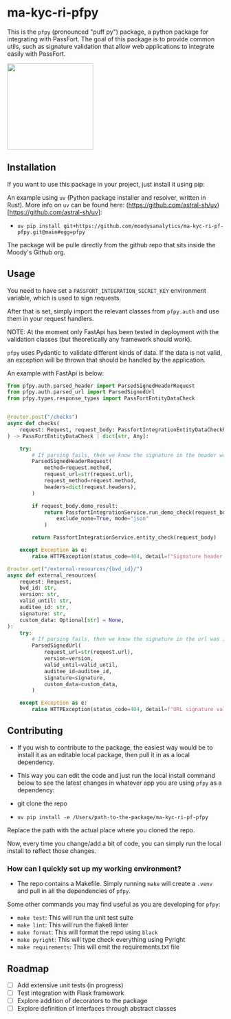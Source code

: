 # ma-kyc-ri-pfpy

This is the `pfpy` (pronounced "puff py") package, a python package for integrating with PassFort. The goal of this package is to provide common utils, such as signature validation that allow web applications to integrate easily with PassFort.

<img src="logo.jpg" width="200" height="200">

## Installation

If you want to use this package in your project, just install it using pip:

An example using `uv` (Python package installer and resolver, written in Rust). More info on `uv` can be found here: (https://github.com/astral-sh/uv)[https://github.com/astral-sh/uv]:

- `uv pip install git+https://github.com/moodysanalytics/ma-kyc-ri-pf-pfpy.git@main#egg=pfpy`

The package will be pulle directly from the github repo that sits inside the Moody's Github org.

## Usage

You need to have set a `PASSFORT_INTEGRATION_SECRET_KEY` environment variable, which is used to sign requests.

After that is set, simply import the relevant classes from `pfpy.auth` and use them in your request handlers.

NOTE: At the moment only FastApi has been tested in deployment with the validation classes (but theoretically any framework should work).

`pfpy` uses Pydantic to validate different kinds of data. If the data is not valid, an exception will be thrown that should be handled by the application.

An example with FastApi is below:

```python
from pfpy.auth.parsed_header import ParsedSignedHeaderRequest
from pfpy.auth.parsed_url import ParsedSignedUrl
from pfpy.types.response_types import PassFortEntityDataCheck


@router.post("/checks")
async def checks(
    request: Request, request_body: PassfortIntegrationEntityDataCheckRequest
) -> PassFortEntityDataCheck | dict[str, Any]:

    try:
        # If parsing fails, then we know the signature in the header was invalid
        ParsedSignedHeaderRequest(
            method=request.method,
            request_url=str(request.url),
            request_method=request.method,
            headers=dict(request.headers),
        )

        if request_body.demo_result:
            return PassfortIntegrationService.run_demo_check(request_body.demo_result).model_dump(
                exclude_none=True, mode="json"
            )

        return PassfortIntegrationService.entity_check(request_body)

    except Exception as e:
        raise HTTPException(status_code=404, detail=f"Signature header validation failed: {e}.")

@router.get("/external-resources/{bvd_id}/")
async def external_resources(
    request: Request,
    bvd_id: str,
    version: str,
    valid_until: str,
    auditee_id: str,
    signature: str,
    custom_data: Optional[str] = None,
):
    try:
        # If parsing fails, then we know the signature in the url was invalid
        ParsedSignedUrl(
            request_url=str(request.url),
            version=version,
            valid_until=valid_until,
            auditee_id=auditee_id,
            signature=signature,
            custom_data=custom_data,
        )

    except Exception as e:
        raise HTTPException(status_code=404, detail=f"URL signature validation failed.: {e}")
```

## Contributing

- If you wish to contribute to the package, the easiest way would be to install it as an editable local package, then pull it in as a local dependency. 

- This way you can edit the code and just run the local install command below to see the latest changes in whatever app you are using `pfpy` as a dependency:

- git clone the repo
- `uv pip install -e /Users/path-to-the-package/ma-kyc-ri-pf-pfpy`

Replace the path with the actual place where you cloned the repo.

Now, every time you change/add a bit of code, you can simply run the local install to reflect those changes.

### How can I quickly set up my working environment?

- The repo contains a Makefile. Simply running `make` will create a `.venv` and pull in all the dependencies of `pfpy`.

Some other commands you may find useful as you are developing for `pfpy`:

- `make test`: This will run the unit test suite
- `make lint`: This will run the flake8 linter
- `make format`: This will format the repo using `black`
- `make pyright`: This will type check everything using Pyright
- `make requirements`: This will emit the requirements.txt file

## Roadmap

- [ ] Add extensive unit tests (in progress)
- [ ] Test integration with Flask framework
- [ ] Explore addition of decorators to the package
- [ ] Explore definition of interfaces through abstract classes